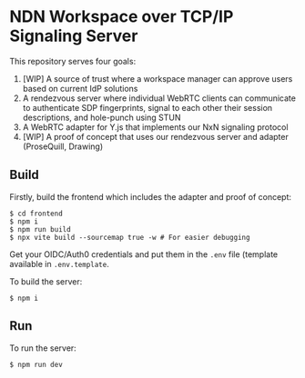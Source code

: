 # NDN Workspace over TCP/IP Signaling Server
This repository serves four goals:
1. [WIP] A source of trust where a workspace manager can approve users based on current IdP solutions
2. A rendezvous server where individual WebRTC clients can communicate to authenticate SDP fingerprints, signal to each other their session descriptions, and hole-punch using STUN
3. A WebRTC adapter for Y.js that implements our NxN signaling protocol
4. [WIP] A proof of concept that uses our rendezvous server and adapter (ProseQuill, Drawing)

## Build
Firstly, build the frontend which includes the adapter and proof of concept:
```
$ cd frontend
$ npm i
$ npm run build
$ npx vite build --sourcemap true -w # For easier debugging  
```

Get your OIDC/Auth0 credentials and put them in the `.env` file (template available in `.env.template`. 

To build the server:
```
$ npm i 
```

## Run
To run the server:
```
$ npm run dev
```


